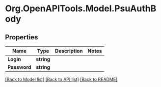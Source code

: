 # Org.OpenAPITools.Model.PsuAuthBody

## Properties

Name | Type | Description | Notes
------------ | ------------- | ------------- | -------------
**Login** | **string** |  | 
**Password** | **string** |  | 

[[Back to Model list]](../README.md#documentation-for-models) [[Back to API list]](../README.md#documentation-for-api-endpoints) [[Back to README]](../README.md)

